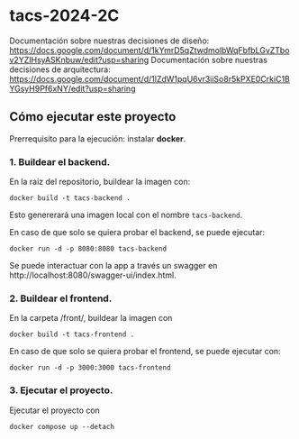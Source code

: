 # tacs-2024-2C

Documentación sobre nuestras decisiones de diseño: https://docs.google.com/document/d/1kYmrD5qZtwdmolbWqFbfbLGvZTbov2YZIHsyASKnbuw/edit?usp=sharing
Documentación sobre nuestras decisiones de arquitectura: https://docs.google.com/document/d/1lZdW1pqU6vr3iiSo8r5kPXE0CrkiC1BYGsyH9Pf6xNY/edit?usp=sharing

## Cómo ejecutar este proyecto
Prerrequisito para la ejecución: instalar **docker**.

### 1. Buildear el backend.

En la raiz del repositorio, buildear la imagen con:
```
docker build -t tacs-backend .
```

Esto genererará una imagen local con el nombre `tacs-backend`.

En caso de que solo se quiera probar el backend, se puede ejecutar:
```
docker run -d -p 8080:8080 tacs-backend
```
Se puede interactuar con la app a través un swagger en http://localhost:8080/swagger-ui/index.html.

### 2. Buildear el frontend.

En la carpeta /front/, buildear la imagen con

```
docker build -t tacs-frontend .
```

En caso de que solo se quiera probar el frontend, se puede ejecutar con:

```
docker run -d -p 3000:3000 tacs-frontend
```

### 3. Ejecutar el proyecto.
Ejecutar el proyecto con
```
docker compose up --detach
```
